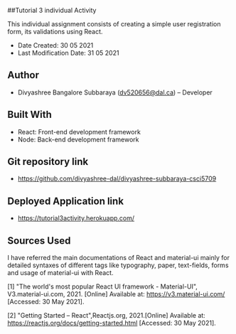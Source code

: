 ##Tutorial 3 individual Activity

This individual assignment consists of creating a simple user registration form, its validations using React.

* Date Created: 30 05 2021
* Last Modification Date: 31 05 2021

## Author

* Divyashree Bangalore Subbaraya (dv520656@dal.ca) – Developer 

## Built With

* React: Front-end development framework
* Node: Back-end development framework

## Git repository link

* https://github.com/divyashree-dal/divyashree-subbaraya-csci5709

## Deployed Application link

* https://tutorial3activity.herokuapp.com/

## Sources Used

I have referred the main documentations of React and material-ui mainly for detailed syntaxes of different tags like typography, paper, text-fields, forms and usage of material-ui with React.  

[1] "The world's most popular React UI framework - Material-UI", V3.material-ui.com, 2021. [Online] Available at: <https://v3.material-ui.com/> [Accessed: 30 May 2021].

[2] "Getting Started – React",Reactjs.org, 2021.[Online] Available at: <https://reactjs.org/docs/getting-started.html> [Accessed: 30 May 2021].